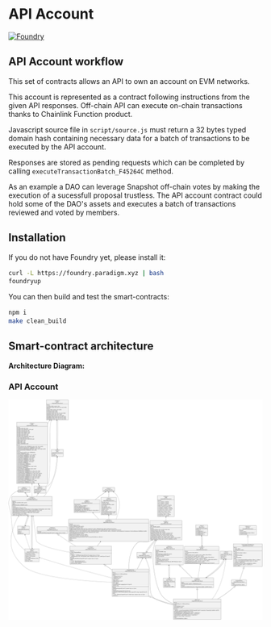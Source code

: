 # API Account
[![Foundry][foundry-badge]][foundry]

[foundry]: https://getfoundry.sh
[foundry-badge]: https://img.shields.io/badge/Built%20with-Foundry-FFDB1C.svg

## API Account workflow

This set of contracts allows an API to own an account on EVM networks.

This account is represented as a contract following instructions from the given API responses. Off-chain API can execute on-chain transactions thanks to Chainlink Function product.

Javascript source file in `script/source.js` must return a 32 bytes typed domain hash containing necessary data for a batch of transactions to be executed by the API account. 

Responses are stored as pending requests which can be completed by calling `executeTransactionBatch_F45264C` method.

As an example a DAO can leverage Snapshot off-chain votes by making the execution of a sucessfull proposal trustless. The API account contract could hold some of the DAO's assets and executes a batch of transactions reviewed and voted by members.



## Installation

If you do not have Foundry yet, please install it:
```bash
curl -L https://foundry.paradigm.xyz | bash
foundryup
```

You can then build and test the smart-contracts:
```bash
npm i
make clean_build
```

## Smart-contract architecture

**Architecture Diagram:**

### API Account

![image](./smart-contract_architecture.svg)